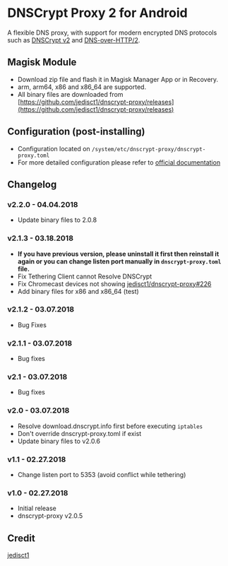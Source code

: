 # DNSCrypt Proxy 2 for Android

A flexible DNS proxy, with support for modern encrypted DNS protocols such as [DNSCrypt v2](https://github.com/DNSCrypt/dnscrypt-protocol/blob/master/DNSCRYPT-V2-PROTOCOL.txt) and [DNS-over-HTTP/2](https://tools.ietf.org/html/draft-ietf-doh-dns-over-https-03).

## Magisk Module
- Download zip file and flash it in Magisk Manager App or in Recovery.
- arm, arm64, x86 and x86_64 are supported.
- All binary files are downloaded from [https://github.com/jedisct1/dnscrypt-proxy/releases](https://github.com/jedisct1/dnscrypt-proxy/releases)


## Configuration (post-installing)
- Configuration located on `/system/etc/dnscrypt-proxy/dnscrypt-proxy.toml`
- For more detailed configuration please refer to [official documentation](https://github.com/jedisct1/dnscrypt-proxy/wiki/Basic-dnscrypt-proxy.toml-editing)

## Changelog
### v2.2.0 - 04.04.2018
* Update binary files to 2.0.8
### v2.1.3 - 03.18.2018
* __If you have previous version, please uninstall it first then reinstall it again or you can change listen port manually in `dnscrypt-proxy.toml` file.__
* Fix Tethering Client cannot Resolve DNSCrypt
* Fix Chromecast devices not showing [jedisct1/dnscrypt-proxy#226](https://github.com/jedisct1/dnscrypt-proxy/issues/226)
* Add binary files for x86 and x86_64 (test)
### v2.1.2 - 03.07.2018
* Bug Fixes
### v2.1.1 - 03.07.2018
* Bug fixes
### v2.1 - 03.07.2018
* Bug fixes
### v2.0 - 03.07.2018
* Resolve download.dnscrypt.info first before executing `iptables`
* Don't override dnscrypt-proxy.toml if exist
* Update binary files to v2.0.6
### v1.1 - 02.27.2018
* Change listen port to 5353 (avoid conflict while tethering)
### v1.0 - 02.27.2018
* Initial release
* dnscrypt-proxy v2.0.5

## Credit
[jedisct1](https://github.com/jedisct1)
